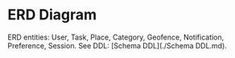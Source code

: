 # ERD Diagram

ERD entities: User, Task, Place, Category, Geofence, Notification, Preference, Session.
See DDL: [Schema DDL](./Schema DDL.md).